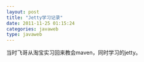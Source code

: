 ```yaml
---
layout: post
title: "Jetty学习记录"
date: 2011-11-25 01:15:24
categories: javaweb
type: javaweb
---
```


当时飞哥从淘宝实习回来教会maven，同时学习的jetty。